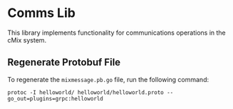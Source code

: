 # Comms Lib

This library implements functionality for communications operations in
the cMix system.

## Regenerate Protobuf File

To regenerate the `mixmessage.pb.go` file, run the following command:


```
protoc -I helloworld/ helloworld/helloworld.proto --go_out=plugins=grpc:helloworld
```
